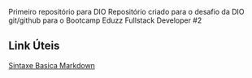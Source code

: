 Primeiro repositório para DIO
Repositório criado para o desafio da DIO git/github
para o Bootcamp Eduzz Fullstack Developer #2

## Link Úteis
[Sintaxe Basica Markdown](https://www.markdownguide.org/getting-started/)